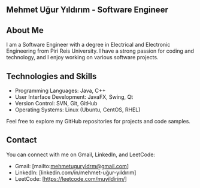 ## Mehmet Uğur Yıldırım - Software Engineer

## About Me

I am a Software Engineer with a degree in Electrical and Electronic Engineering from Piri Reis University. I have a strong passion for coding and technology, and I enjoy working on various software projects. 

## Technologies and Skills

- Programming Languages: Java, C++
- User Interface Development: JavaFX, Swing, Qt
- Version Control: SVN, Git, GitHub
- Operating Systems: Linux (Ubuntu, CentOS, RHEL)

Feel free to explore my GitHub repositories for projects and code samples.

## Contact

You can connect with me on Gmail, LinkedIn, and LeetCode:

- Gmail: [mailto:mehmetuguryldrm@gmail.com]
- LinkedIn: [linkedin.com/in/mehmet-uğur-yıldırım]
- LeetCode: [https://leetcode.com/muyildirim/]

